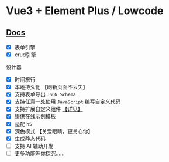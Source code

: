 # Vue3 + Element Plus / Lowcode

## [Docs](http://httpsgiteecomepalserver.gitee.io/el-lowcode)

- [x] 表单引擎
- [x] crud引擎

设计器

- [x] 时间旅行
- [x] 本地持久化 【刷新页面不丢失】
- [x] 支持表单导出 `JSON Schema`
- [x] 支持任意一处使用 `JavaScript` 编写自定义代码
- [x] 支持扩展自定义组件 [【详见】](http://httpsgiteecomepalserver.gitee.io/el-lowcode/designer/custom-component.html)
- [x] 提供在线示例模板
- [x] 适配 `h5`
- [x] 深色模式 【关爱眼睛，更关心你】
- [x] 生成静态代码
- [ ] 支持 AI 辅助开发
- [ ] 更多功能等你探究……
